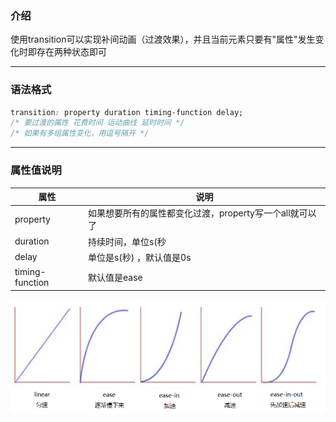 ### 介绍

使用transition可以实现补间动画（过渡效果），并且当前元素只要有"属性"发生变化时即存在两种状态即可

-------------------------------------------

### 语法格式

```css
transition: property duration timing-function delay;
/* 要过渡的属性 花费时间 运动曲线 延时时间 */
/* 如果有多组属性变化，用逗号隔开 */
```

---------------------------------------------------

### 属性值说明

| 属性            | 说明                                                    |
| --------------- | ------------------------------------------------------- |
| property        | 如果想要所有的属性都变化过渡，property写一个all就可以了 |
| duration        | 持续时间，单位s(秒                                      |
| delay           | 单位是s(秒) ，默认值是0s                                |
| timing-function | 默认值是ease                                            |


![](./images/time_function.png)